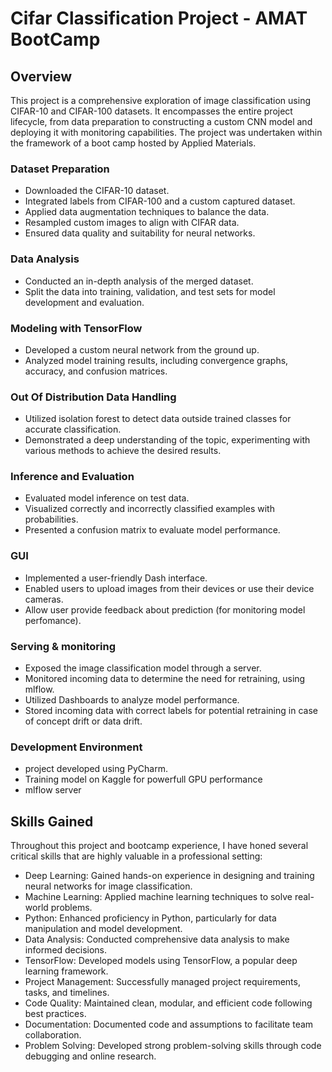 # Cifar Classification Project - AMAT BootCamp

## Overview

This project is a comprehensive exploration of image classification using CIFAR-10 and CIFAR-100 datasets. 
It encompasses the entire project lifecycle, from data preparation to constructing a custom CNN model and deploying it with monitoring capabilities. 
The project was undertaken within the framework of a boot camp hosted by Applied Materials.

### Dataset Preparation
- Downloaded the CIFAR-10 dataset.
- Integrated labels from CIFAR-100 and a custom captured dataset.
- Applied data augmentation techniques to balance the data.
- Resampled custom images to align with CIFAR data.
- Ensured data quality and suitability for neural networks.

### Data Analysis
- Conducted an in-depth analysis of the merged dataset.
- Split the data into training, validation, and test sets for model development and evaluation.

### Modeling with TensorFlow
- Developed a custom neural network from the ground up.
- Analyzed model training results, including convergence graphs, accuracy, and confusion matrices.


### Out Of Distribution Data Handling
- Utilized isolation forest to detect data outside trained classes for accurate classification.
- Demonstrated a deep understanding of the topic, experimenting with various methods to achieve the desired results.


### Inference and Evaluation
- Evaluated model inference on test data.
- Visualized correctly and incorrectly classified examples with probabilities.
- Presented a confusion matrix to evaluate model performance.

### GUI
- Implemented a user-friendly Dash interface.
- Enabled users to upload images from their devices or use their device cameras.
- Allow user provide feedback about prediction (for monitoring model perfomance).

### Serving & monitoring
- Exposed the image classification model through a server.
- Monitored incoming data to determine the need for retraining, using mlflow.
- Utilized Dashboards to analyze model performance.
- Stored incoming data with correct labels for potential retraining in case of concept drift or data drift.

### Development Environment
- project developed using PyCharm.
- Training model on Kaggle for powerfull GPU performance
- mlflow server



## Skills Gained

Throughout this project and bootcamp experience, I have honed several critical skills that are highly valuable in a professional setting:

- Deep Learning: Gained hands-on experience in designing and training neural networks for image classification.
- Machine Learning: Applied machine learning techniques to solve real-world problems.
- Python: Enhanced proficiency in Python, particularly for data manipulation and model development.
- Data Analysis: Conducted comprehensive data analysis to make informed decisions.
- TensorFlow: Developed models using TensorFlow, a popular deep learning framework.
- Project Management: Successfully managed project requirements, tasks, and timelines.
- Code Quality: Maintained clean, modular, and efficient code following best practices.
- Documentation: Documented code and assumptions to facilitate team collaboration.
- Problem Solving: Developed strong problem-solving skills through code debugging and online research.

